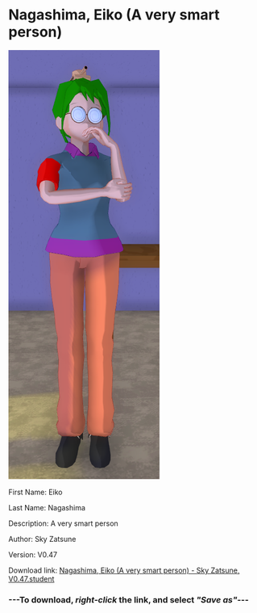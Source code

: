 # Nagashima, Eiko (A very smart person)

<img src="https://raw.githubusercontent.com/Arbiter1223/Daigaku-Gurashi-Custom-Students/master/Students/Files/Nagashima%2C%20Eiko%20(A%20very%20smart%20person).png" title="Nagashima, Eiko (A very smart person) - Sky Zatsune, V0.47">

First Name: Eiko

Last Name: Nagashima

Description: A very smart person

Author: Sky Zatsune

Version: V0.47

Download link: <a href="https://raw.githubusercontent.com/Arbiter1223/Daigaku-Gurashi-Custom-Students/master/Students/Files/Nagashima%2C%20Eiko%20(A%20very%20smart%20person)%20-%20Sky%20Zatsune%2C%20V0.47.student">Nagashima, Eiko (A very smart person) - Sky Zatsune, V0.47.student</a>

### ---**To download, _right-click_ the link, and select _"Save as"_**---
